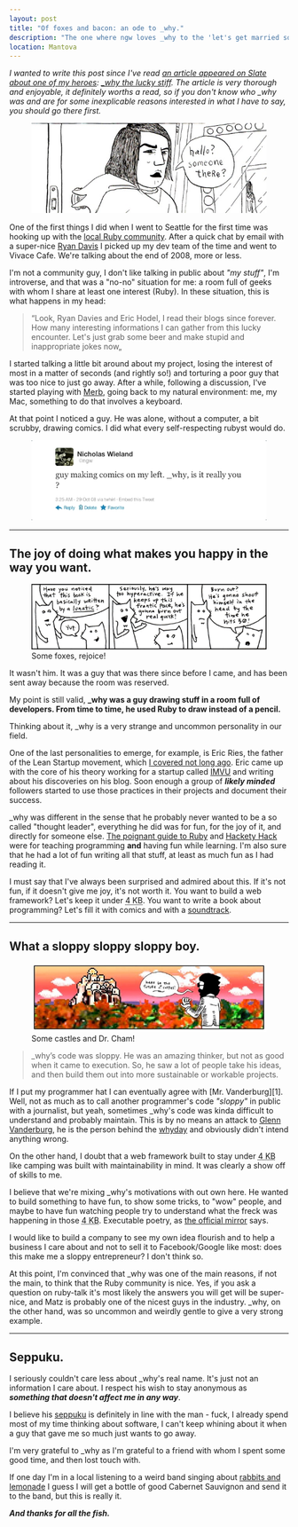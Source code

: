 ```yaml
---
layout: post
title: "Of foxes and bacon: an ode to _why."
description: "The one where ngw loves _why to the 'let's get married soon' level."
location: Mantova
---
```

_I wanted to write this post since I've read [an article appeared on Slate about one of my heroes](http://www.slate.com/articles/technology/technology/2012/03/ruby_ruby_on_rails_and__why_the_disappearance_of_one_of_the_world_s_most_beloved_computer_programmers_.html): [\_why the lucky stiff](http://en.wikipedia.org/wiki/Why_the_lucky_stiff). The article is very thorough and enjoyable, it definitely worths a read, so if you don't know who \_why was and are for some inexplicable reasons interested in what I have to say, you should go there first._

<figure>
  <img src="/images/3/why_himself.jpg" class="border" />
</figure>

One of the first things I did when I went to Seattle for the first time was hooking up with the [local Ruby community](http://www.seattlerb.org/). After a quick chat by email with a super-nice [Ryan Davis](http://zenspider.com) I picked up my dev team of the time and went to Vivace Cafe. We're talking about the end of 2008, more or less.

I'm not a community guy, I don't like talking in public about _"my stuff"_, I'm introverse, and that was a "no-no" situation for me: a room full of geeks with whom I share at least one interest (Ruby). In these situation, this is what happens in my head:

<blockquote>&ldquo;Look, Ryan Davies and Eric Hodel, I read their blogs since forever. How many interesting informations I can gather from this lucky encounter. Let's just grab some beer and make stupid and inappropriate jokes now&bdquo;</blockquote>

I started talking a little bit around about my project, losing the interest of most in a matter of seconds (and rightly so!) and torturing a poor guy that was too nice to just go away. After a while, following a discussion, I've started playing with [Merb](http://www.merbivore.com/), going back to my natural environment: me, my Mac, something to do that involves a keyboard.

At that point I noticed a guy. He was alone, without a computer, a bit scrubby, drawing comics. I did what every self-respecting rubyst would do.

<figure>
  <img src="/images/3/why_is_it_you.jpg" />
</figure>

***

## The joy of doing what makes you happy in the way you want. ##

<figure>
  <img src="/images/3/foxes.jpg" />
	<figcaption>Some foxes, rejoice!</figcaption>
</figure>

It wasn't him. It was a guy that was there since before I came, and has been sent away because the room was reserved. 

My point is still valid, **\_why was a guy drawing stuff in a room full of developers. From time to time, he used Ruby to draw instead of a pencil.**

Thinking about it, \_why is a very strange and uncommon personality in our field.

One of the last personalities to emerge, for example, is Eric Ries, the father of the Lean Startup movement, which [I covered not long ago](http://nofeed.org/2012/03/08/product-management-is-dead-long-live-to-product-management.html). Eric came up with the core of his theory working for a startup called [IMVU](http://www.imvu.com/) and writing about his discoveries on his blog. Soon enough a group of _**likely minded**_ followers started to use those practices in their projects and document their success.

\_why was different in the sense that he probably never wanted to be a so called "thought leader", everything he did was for fun, for the joy of it, and directly for someone else. [The poignant guide to Ruby](http://mislav.uniqpath.com/poignant-guide/book/) and [Hackety Hack](http://hackety.com) were for teaching programming **and** having fun while learning. I'm also sure that he had a lot of fun writing all that stuff, at least as much fun as I had reading it.

I must say that I've always been surprised and admired about this. If it's not fun, if it doesn't give me joy, it's not worth it. You want to build a web framework? Let's keep it under <abbr title="Four kylobytes">4 KB</abbr>. You want to write a book about programming? Let's fill it with comics and with a [soundtrack](http://mislav.uniqpath.com/poignant-guide/soundtrack/).

***

## What a sloppy sloppy sloppy boy.

<figure>
	<img src="/images/3/dr.cham.jpg" />
	<figcaption> Some castles and Dr. Cham!</figcaption>
</figure>

<blockquote cite="http://www.slate.com/articles/technology/technology/2012/03/ruby_ruby_on_rails_and__why_the_disappearance_of_one_of_the_world_s_most_beloved_computer_programmers_.4.html">
_why’s code was sloppy. He was an amazing thinker, but not as good when it came to execution. So, he saw a lot of people take his ideas, and then build them out into more sustainable or workable projects.
</blockquote>

If I put my programmer hat I can eventually agree with [Mr. Vanderburg][1]. Well, not as much as to call another programmer's code _"sloppy"_ in public with a journalist, but yeah, sometimes \_why's code was kinda difficult to understand and probably maintain. This is by no means an attack to [Glenn Vanderburg](http://vanderburg.org), he is the person behind the [whyday](http://whyday.org/) and obviously didn't intend anything wrong.

On the other hand, I doubt that a web framework built to stay under <abbr title="Four kylobytes">4 KB</abbr> like camping was built with maintainability in mind. It was clearly a show off of skills to me.

<script src="https://gist.github.com/2161200.js"> </script>

I believe that we're mixing \_why's motivations with out own here. He wanted to build something to have fun, to show some tricks, to "wow" people, and maybe to have fun watching people try to understand what the freck was happening in those <abbr title="Four kylobytes">4 KB</abbr>. Executable poetry, as [the official mirror](https://github.com/whymirror) says.

I would like to build a company to see my own idea flourish and to help a business I care about and not to sell it to Facebook/Google like most: does this make me a sloppy entrepreneur? I don't think so.

At this point, I'm convinced that \_why was one of the main reasons, if not the main, to think that the Ruby community is nice. Yes, if you ask a question on ruby-talk it's most likely the answers you will get will be super-nice, and Matz is probably one of the nicest guys in the industry. \_why, on the other hand, was so uncommon and weirdly gentle to give a very strong example.

***

## Seppuku.

I seriously couldn't care less about \_why's real name. It's just not an information I care about. I respect his wish to stay anonymous as _**something that doesn't affect me in any way**_.

I believe his [seppuku](http://en.wikipedia.org/wiki/Seppuku) is definitely in line with the man - fuck, I already spend most of my time thinking about software, I can't keep whining about it when a guy that gave me so much just wants to go away.

I'm very grateful to \_why as I'm grateful to a friend with whom I spent some good time, and then lost touch with.

If one day I'm in a local listening to a weird band singing about [rabbits and lemonade](http://viewsourcecode.org/why/lyrics/theThirstyCups.html) I guess I will get a bottle of good Cabernet Sauvignon and send it to the band, but this is really it.

__*And thanks for all the fish.*__